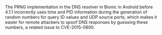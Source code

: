The PRNG implementation in the DNS resolver in Bionic in Android before 4.1.1 incorrectly uses time and PID information during the generation of random numbers for query ID values and UDP source ports, which makes it easier for remote attackers to spoof DNS responses by guessing these numbers, a related issue to CVE-2015-0800.